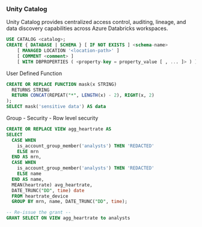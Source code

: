 ### Unity Catalog

Unity Catalog provides centralized access control, auditing, lineage, and data discovery capabilities across Azure Databricks workspaces.

``` SQL
USE CATALOG <catalog>;
CREATE { DATABASE | SCHEMA } [ IF NOT EXISTS ] <schema-name>
    [ MANAGED LOCATION '<location-path>' ]
    [ COMMENT <comment> ]
    [ WITH DBPROPERTIES ( <property-key = property_value [ , ... ]> ) ];
```


User Defined Function

``` SQL
CREATE OR REPLACE FUNCTION mask(x STRING)
  RETURNS STRING
  RETURN CONCAT(REPEAT("*", LENGTH(x) - 2), RIGHT(x, 2)
); 
SELECT mask('sensitive data') AS data
```


Group - Security - Row level security

``` SQL
CREATE OR REPLACE VIEW agg_heartrate AS
SELECT
  CASE WHEN
    is_account_group_member('analysts') THEN 'REDACTED'
    ELSE mrn
  END AS mrn,
  CASE WHEN
    is_account_group_member('analysts') THEN 'REDACTED'
    ELSE name
  END AS name,
  MEAN(heartrate) avg_heartrate,
  DATE_TRUNC("DD", time) date
  FROM heartrate_device
  GROUP BY mrn, name, DATE_TRUNC("DD", time);

-- Re-issue the grant --
GRANT SELECT ON VIEW agg_heartrate to analysts

```